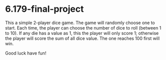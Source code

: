 # 6.179-final-project
This a simple 2-player dice game. The game will randomly choose one to start. Each time, the player can choose the number of dice to roll (between 1 to 10). If any die has a value as 1, this the player will only score 1; otherwise the player will score the sum of all dice value. The one reaches 100 first will win.

Good luck have fun!
